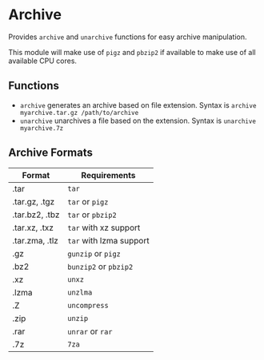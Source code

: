 Archive
=======

Provides `archive` and `unarchive` functions for easy archive manipulation.

This module will make use of `pigz` and `pbzip2` if available to make use of all available CPU cores.

Functions
---------

  * `archive` generates an archive based on file extension. Syntax is `archive myarchive.tar.gz /path/to/archive`
  * `unarchive` unarchives a file based on the extension. Syntax is `unarchive myarchive.7z`

Archive Formats
---------------

| Format | Requirements |
| ------ | ------------ |
| .tar | `tar` |
| .tar.gz, .tgz | `tar` or `pigz` |
| .tar.bz2, .tbz | `tar` or `pbzip2` |
| .tar.xz, .txz | `tar` with xz support |
| .tar.zma, .tlz | `tar` with lzma support |
| .gz | `gunzip` or `pigz` |
| .bz2 | `bunzip2` or `pbzip2` |
| .xz | `unxz` |
| .lzma | `unzlma` |
| .Z | `uncompress` |
| .zip | `unzip` |
| .rar | `unrar` or `rar` |
| .7z | `7za` |
